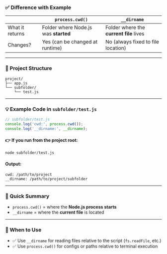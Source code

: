 ### ✅ Difference with Example

|                 | `process.cwd()`                      | `__dirname`                             |
| --------------- | ------------------------------------ | --------------------------------------- |
| What it returns | Folder where Node.js was **started** | Folder where the **current file** lives |
| Changes?        | Yes (can be changed at runtime)      | No (always fixed to file location)      |

---

### 📁 Project Structure

```
project/
├── app.js
└── subfolder/
    └── test.js
```

---

### 💡 Example Code in `subfolder/test.js`

```js
// subfolder/test.js
console.log('cwd:', process.cwd());
console.log('__dirname:', __dirname);
```

#### 👉 If you run from the project root:

```bash
node subfolder/test.js
```

#### Output:

```
cwd: /path/to/project
__dirname: /path/to/project/subfolder
```

---

### 🎯 Quick Summary

* `process.cwd()` = where the **Node.js process starts**
* `__dirname` = where the **current file** is located

---

### 🧠 When to Use

* ✅ Use `__dirname` for reading files relative to the script (`fs.readFile`, etc.)
* ✅ Use `process.cwd()` for configs or paths relative to terminal execution
